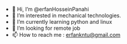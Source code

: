- 👋 Hi, I’m @erfanHosseinPanahi
- 👀 I’m interested in mechanical technologies.
- 🌱 I’m currently learning python and linux
- 💞️ I’m looking for remote job
- 📫 How to reach me : erfankntu@gmail.com

<!---
erfanHosseinPanahi/erfanHosseinPanahi is a ✨ special ✨ repository because its `README.md` (this file) appears on your GitHub profile.
You can click the Preview link to take a look at your changes.
--->
